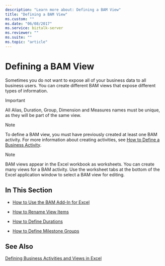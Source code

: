 ```yaml
---
description: "Learn more about: Defining a BAM View"
title: "Defining a BAM View"
ms.custom: ""
ms.date: "06/08/2017"
ms.service: biztalk-server
ms.reviewer: ""
ms.suite: ""
ms.topic: "article"
---
```

# Defining a BAM View
Sometimes you do not want to expose all of your business data to all business users. You can create different BAM views that expose different types of information.  
  
> [!IMPORTANT]
>  All Alias, Duration, Group, Dimension and Measures names must be unique, as they will be part of the same view.  
  
> [!NOTE]
>  To define a BAM view, you must have previously created at least one BAM activity. For more information about creating activities, see [How to Define a Business Activity](../core/how-to-define-a-business-activity.md).  
  
> [!NOTE]
>  BAM views appear in the Excel workbook as worksheets. You can create many views for a BAM activity. Use the worksheet tabs at the bottom of the Excel application window to select a BAM view for editing.  
  
## In This Section  
  
-   [How to Use the BAM Add-In for Excel](../core/how-to-use-the-bam-add-in-for-excel.md)  
  
-   [How to Rename View Items](../core/how-to-rename-view-items.md)  
  
-   [How to Define Durations](../core/how-to-define-durations.md)  
  
-   [How to Define Milestone Groups](../core/how-to-define-milestone-groups.md)  
  
## See Also  
 [Defining Business Activities and Views in Excel](../core/defining-business-activities-and-views-in-excel.md)
